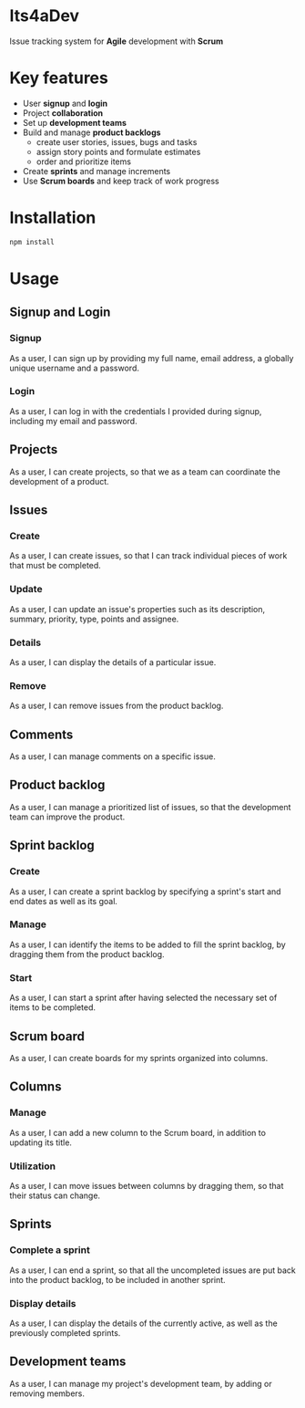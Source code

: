 # Its4aDev

Issue tracking system for **Agile** development with **Scrum**

# Key features

- User **signup** and **login**
- Project **collaboration**
- Set up **development teams**
- Build and manage **product backlogs**
  - create user stories, issues, bugs and tasks
  - assign story points and formulate estimates
  - order and prioritize items
- Create **sprints** and manage increments
- Use **Scrum boards** and keep track of work progress

# Installation

```javascript
npm install
```

# Usage

## Signup and Login

### Signup

As a user, I can sign up by providing my full name, email address, a globally unique username and a password.

### Login

As a user, I can log in with the credentials I provided during signup, including my email and password.

## Projects

As a user, I can create projects, so that we as a team can coordinate the development of a product.

## Issues

### Create

As a user, I can create issues, so that I can track individual pieces of work that must be completed.

### Update

As a user, I can update an issue's properties such as its description, summary, priority, type, points and assignee.

### Details

As a user, I can display the details of a particular issue.

### Remove

As a user, I can remove issues from the product backlog.

## Comments

As a user, I can manage comments on a specific issue.

## Product backlog

As a user, I can manage a prioritized list of issues, so that the development team can improve the product.

## Sprint backlog

### Create

As a user, I can create a sprint backlog by specifying a sprint's start and end dates as well as its goal.

### Manage

As a user, I can identify the items to be added to fill the sprint backlog, by dragging them from the product backlog.

### Start

As a user, I can start a sprint after having selected the necessary set of items to be completed.

## Scrum board

As a user, I can create boards for my sprints organized into columns.

## Columns

### Manage

As a user, I can add a new column to the Scrum board, in addition to updating its title.

### Utilization

As a user, I can move issues between columns by dragging them, so that their status can change.

## Sprints

### Complete a sprint

As a user, I can end a sprint, so that all the uncompleted issues are put back into the product backlog, to be included in another sprint.

### Display details

As a user, I can display the details of the currently active, as well as the previously completed sprints.

## Development teams

As a user, I can manage my project's development team, by adding or removing members.
